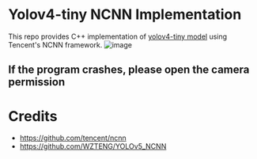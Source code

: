 # Yolov4-tiny NCNN Implementation

This repo provides C++ implementation of [yolov4-tiny model](https://github.com/AlexeyAB/darknet) using
Tencent's NCNN framework.
![image](https://https://github.com/i-am-tejas/Object-Detection/blob/main/Demo.gif)

## If the program crashes, please open the camera permission

# Credits 
* https://github.com/tencent/ncnn
* https://github.com/WZTENG/YOLOv5_NCNN
